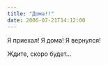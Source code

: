 ```yaml
---
title: "Дома!!"
date: 2006-07-21T14:12:00
---
```


Я приехал! Я дома! Я вернулся!

Ждите, скоро будет...
